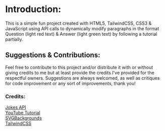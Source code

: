 # Introduction:
This is a simple fun project created with HTML5, TailwindCSS, CSS3 & JavaScript using API calls to dynamically modify paragraphs in the format Question (light red text) & Answer (light green text) by following a tutorial partially.

## Suggestions & Contributions:
Feel free to contribute to this project and/or distribute it with or without giving credits to me but at least provide the credits I've provided for the respectful owners.
Suggestions are always welcomed, as well as critiques for code improvement or any sort of improvements, thank you!

### Credits:
[Jokes API](https://github.com/15Dkatz/official_joke_api)  
[YouTube Tutorial](https://www.youtube.com/watch?v=xHuaEKCldhE)  
[SVGBackgrounds](https://www.svgbackgrounds.com/elements/animated-svg-preloaders/)  
[TailwindCSS](https://tailwindcss.com/)

